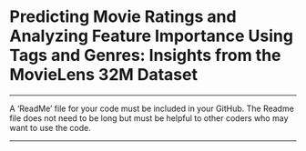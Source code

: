 # Predicting Movie Ratings and Analyzing Feature Importance Using Tags and Genres: Insights from the MovieLens 32M Dataset

***
A ‘ReadMe’ file for your code must be included in your GitHub. The Readme file does
not need to be long but must be helpful to other coders who may want to use the
code.
***
